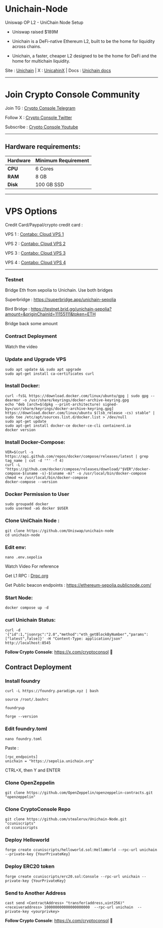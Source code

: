 # Unichain-Node
Uniswap OP L2 - UniChain Node Setup 

- Uniswap raised $189M

- Unichain is a DeFi-native Ethereum L2, built to be the home for liquidity across chains.

- Unichain, a faster, cheaper L2 designed to be the home for DeFi and the home for multichain liquidity.

Site : [Unichain](https://www.unichain.org/) | X : [UnicahinX](https://x.com/unichain) | Docs : [Unichain docs](https://docs.unichain.org/docs)

---

# Join Crypto Console Community

Join TG : [Crypto Console Telegram](https://t.me/cryptoconsol) 

Follow X : [Crypto Console Twitter](https://www.x.com/cryptoconsol) 

Subscribe : [Crypto Console Youtube](https://www.youtube.com/@cryptoconsole)

---

## Hardware requirements:

| **Hardware** | **Minimum Requirement** |
|--------------|-------------------------|
| **CPU**      | 6 Cores                 |
| **RAM**      | 8 GB                    | 
| **Disk**     | 100  GB  SSD            |

---

# VPS Options

Credit Card/Paypal/crypto credit card : 

VPS 1 : [Contabo: Cloud VPS 1](https://www.jdoqocy.com/click-101278318-15692486) 

VPS 2 : [Contabo: Cloud VPS 2](https://www.tkqlhce.com/click-101278318-13796472)

VPS 3 : [Contabo: Cloud VPS 3](https://www.dpbolvw.net/click-101278318-13796474)

VPS 4 : [Contabo: Cloud VPS 4](https://www.anrdoezrs.net/click-101278318-13796476)

---

### Testnet

Bridge Eth from sepolia to Unichain. Use both bridges

Superbridge : https://superbridge.app/unichain-sepolia

Bird Bridge : https://testnet.brid.gg/unichain-sepolia?amount=&originChainId=11155111&token=ETH

Bridge back some amount

### Contract Deployment 

Watch the video 

### Update and Upgrade VPS

```
sudo apt update && sudo apt upgrade
sudo apt-get install ca-certificates curl
```

### Install Docker:

```
curl -fsSL https://download.docker.com/linux/ubuntu/gpg | sudo gpg --dearmor -o /usr/share/keyrings/docker-archive-keyring.gpg
echo "deb [arch=$(dpkg --print-architecture) signed-by=/usr/share/keyrings/docker-archive-keyring.gpg] https://download.docker.com/linux/ubuntu $(lsb_release -cs) stable" | sudo tee /etc/apt/sources.list.d/docker.list > /dev/null
sudo apt-get update
sudo apt-get install docker-ce docker-ce-cli containerd.io
docker version
```
### Install Docker-Compose:

```
VER=$(curl -s https://api.github.com/repos/docker/compose/releases/latest | grep tag_name | cut -d '"' -f 4)
curl -L "https://github.com/docker/compose/releases/download/"$VER"/docker-compose-$(uname -s)-$(uname -m)" -o /usr/local/bin/docker-compose
chmod +x /usr/local/bin/docker-compose
docker-compose --version
```

### Docker Permission to User

```
sudo groupadd docker
sudo usermod -aG docker $USER
```

### Clone UniChain Node :

```
git clone https://github.com/Uniswap/unichain-node
cd unichain-node
```
### Edit env:
```
nano .env.sepolia
```
Watch Video For reference  

Get L1 RPC : [Drpc.org](https://drpc.org?ref=b5bbf3)

Get Public beacon endpoints : https://ethereum-sepolia.publicnode.com/

### Start Node: 
```
docker compose up -d
```
### curl Unichain Status:
```
curl -d '{"id":1,"jsonrpc":"2.0","method":"eth_getBlockByNumber","params":["latest",false]}' -H "Content-Type: application/json" http://localhost:8545
```

**Follow Crypto Console**: https://x.com/cryptoconsol  🫰


## Contract Deployment

### Install foundry
```
curl -L https://foundry.paradigm.xyz | bash
```
```
source /root/.bashrc
```
```
foundryup
```
```
forge --version
```
### Edit foundry.toml

```
nano foundry.toml
```

Paste :
```
[rpc_endpoints]
unichain = "https://sepolia.unichain.org"
```
CTRL+X, then Y and ENTER

### Clone OpenZeppelin
```
git clone https://github.com/OpenZeppelin/openzeppelin-contracts.git "openzeppelin"
```
### Clone CryptoConsole Repo
```
git clone https://github.com/stealeruv/Unichain-Node.git "ccuniscripts"
cd ccuniscripts
```
### Deploy Helloworld
```
forge create ccuniscripts/helloworld.sol:HelloWorld --rpc-url unichain --private-key {YourPrivateKey}
```
### Deploy ERC20 token
```
forge create ccuniscripts/erc20.sol:Console --rpc-url unichain --private-key {YourPrivateKey}
```
### Send to Another Address
```
cast send <ContractAddress> "transfer(address,uint256)" <receiveraddress> 100000000000000000000  --rpc-url unichain  --private-key <yourprivkey>
```

**Follow Crypto Console**: https://x.com/cryptoconsol  🫰
